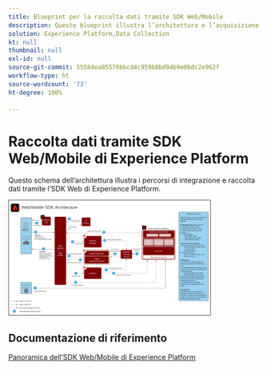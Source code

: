 ```yaml
---
title: Blueprint per la raccolta dati tramite SDK Web/Mobile
description: Questo blueprint illustra l’architettura e l’acquisizione di dati tramite l’SDK web e mobile di Experience Platform
solution: Experience Platform,Data Collection
kt: null
thumbnail: null
exl-id: null
source-git-commit: 55584ea85570bbcd4c959b0bd94b9e0bdc2e962f
workflow-type: ht
source-wordcount: '73'
ht-degree: 100%

---
```


# Raccolta dati tramite SDK Web/Mobile di Experience Platform

Questo schema dell’architettura illustra i percorsi di integrazione e raccolta dati tramite l’SDK Web di Experience Platform.

<img src="assets/web_sdk_flow.svg" alt="Architettura di riferimento per l’implementazione tramite l’SDK web e mobile di Experience Platform" style="width:80%; border:1px solid #4a4a4a" />

## Documentazione di riferimento

[Panoramica dell’SDK Web/Mobile di Experience Platform](https://experienceleague.adobe.com/docs/experience-platform/edge/home.html?lang=it)

